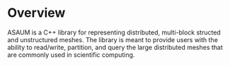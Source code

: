 # Overview
ASAUM is a C++ library for representing distributed, multi-block structed and unstructured meshes.
The library is meant to provide users with the ability to read/write, partition, and query the large
distributed meshes that are commonly used in scientific computing.
